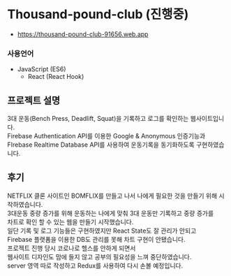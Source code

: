 # Thousand-pound-club (진행중)

- https://thousand-pound-club-91656.web.app

### 사용언어

- JavaScript (ES6)
  - React (React Hook)

## 프로젝트 설명

3대 운동(Bench Press, Deadlift, Squat)을 기록하고 로그를 확인하는 웹사이트입니다.  
Firebase Authentication API를 이용한 Google & Anonymous 인증기능과  
FIrebase Realtime Database API를 사용하여 운동기록을 동기화하도록 구현하였습니다.

## 후기

NETFLIX 클론 사이트인 BOMFLIX를 만들고 나서 나에게 필요한 것을 만들기 위해 시작하였습니다.  
3대운동 중량 증가를 위해 운동하는 나에게 맞춰 3대 운동만 기록하고 중량 증가를  
차트로 확인 할 수 있는 웹을 만들기 시작했습니다.  
일단 기록 및 로그 기능들은 구현하였지만 React State도 잘 관리가 안되고  
Firebase 플랫폼을 이용한 DB도 관리를 못해 차트 구현이 안됐습니다.  
프로젝트 진행 당시 코로나로 헬스를 안하게 되면서  
웹사이트 디자인도 맘에 들지 않고 공부의 필요성을 느껴 중단하였습니다.  
server 영역 따로 작성하고 Redux를 사용하여 다시 손볼 예정입니다.
